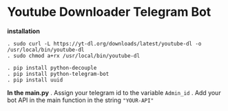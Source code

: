 # Youtube Downloader Telegram Bot



**installation**

	. sudo curl -L https://yt-dl.org/downloads/latest/youtube-dl -o /usr/local/bin/youtube-dl
	. sudo chmod a+rx /usr/local/bin/youtube-dl

	. pip install python-decouple
	. pip install python-telegram-bot
	. pip install uuid

**In the main.py**
	. Assign your telegram id to the variable `Admin_id`
	. Add your bot API in the main function in the string `"YOUR-API"`
